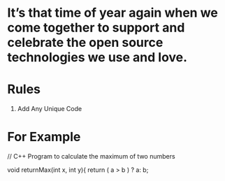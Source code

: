 
# It’s that time of year again when we come together to support and celebrate the open source technologies we use and love.
# Rules
1) Add Any Unique Code

# For Example
// C++ Program to calculate the maximum of two numbers

void returnMax(int x, int y){
    return ( a > b ) ? a: b;

